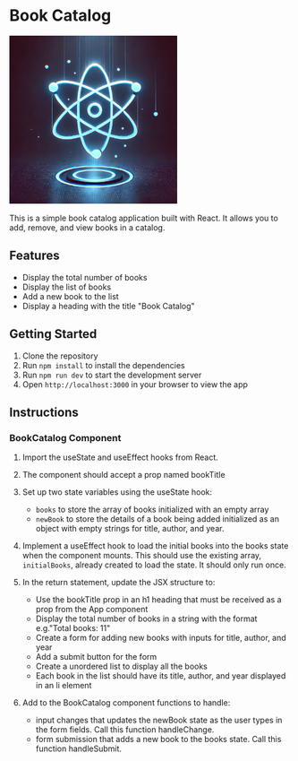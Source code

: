 # Book Catalog

<img src='./assets/react.webp' width="300px">

This is a simple book catalog application built with React. It allows you to add, remove, and view books in a catalog.

## Features

- Display the total number of books
- Display the list of books
- Add a new book to the list
- Display a heading with the title "Book Catalog"


## Getting Started

1. Clone the repository
2. Run `npm install` to install the dependencies
3. Run `npm run dev` to start the development server
4. Open `http://localhost:3000` in your browser to view the app


## Instructions

### BookCatalog Component

1. Import the useState and useEffect hooks from React.

1. The component should accept a prop named bookTitle

1. Set up two state variables using the useState hook:
    - `books` to store the array of books initialized with an empty array
    - `newBook` to store the details of a book being added initialized as an object with empty strings for title, author, and year.

1. Implement a useEffect hook to load the initial books into the books state when the component mounts. This should use the existing array, `initialBooks`, already created to load the state. It should only run once.

1. In the return statement, update the JSX structure to:
    - Use the bookTitle prop in an h1 heading that must be received as a prop from the App component
    - Display the total number of books in a string with the format e.g."Total books: 11"
    - Create a form for adding new books with inputs for title, author, and year
    - Add a submit button for the form
    - Create a unordered list to display all the books
    - Each book in the list should have its title, author, and year displayed in an li element


1. Add to the BookCatalog component functions to handle:
    -  input changes that updates the newBook state as the user types in the form fields. Call this function handleChange.
    - form submission that adds a new book to the books state. Call this function handleSubmit.


